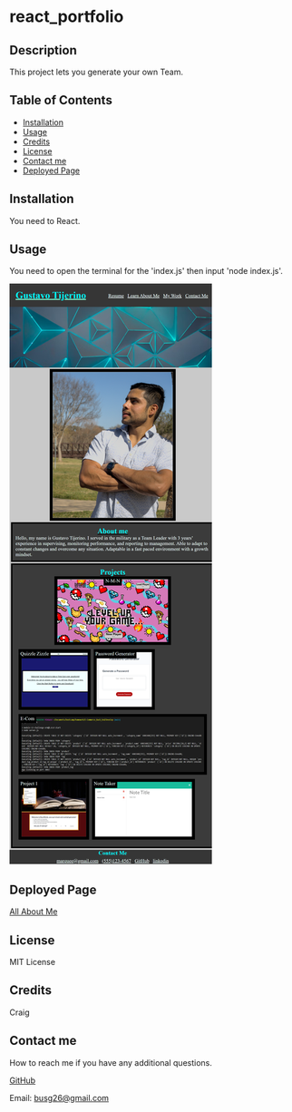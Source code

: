 # react_portfolio

## Description
This project lets you generate your own Team.

## Table of Contents
- [Installation](#installation)
- [Usage](#usage)
- [Credits](#credits)
- [License](#license)
- [Contact me](#contact-me)
- [Deployed Page](#deployed-page)

## Installation

 You need to React.

## Usage

 You need to open the terminal for the 'index.js' then input 'node index.js'.

![How it works.](./src/components/assets/img/localhost_3000_.png)


## Deployed Page
[All About Me](https://gustavotijerino1.github.io/react_portfolio/)

## License

 MIT License

## Credits 

Craig

## Contact me
How to reach me if you have any additional questions.

[GitHub](https://github.com/GustavoTijerino1)

Email: busg26@gmail.com